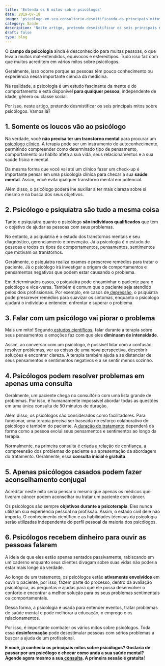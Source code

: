 ```yaml
---
title: 'Entenda os 6 mitos sobre psicólogos'
date: 2019-07-18
image: 'psicologo-em-seu-consultorio-desmitificando-os-principais-mitos-sobre-psicologos.jpg'
category: Saúde
description: 'Neste artigo, pretendo desmistificar os seis principais mitos sobre psicólogos e ajudar as pessoas a procurar tratamento. Clique para saber mais!'
draft: false
type: blog
---
```


O **campo da psicologia** ainda é desconhecido para muitas pessoas, o que leva a muitos mal-entendidos, equívocos e estereótipos. Tudo isso faz com que muitos acreditem em vários mitos sobre psicólogos.

Geralmente, isso ocorre porque as pessoas têm pouco conhecimento ou experiência nessa importante ciência da medicina.

Na realidade, a psicologia é um estudo fascinante da mente e do comportamento e está disponível **para qualquer pessoa**, independente de idade, gênero ou classe social.

Por isso, neste artigo, pretendo desmistificar os seis principais mitos sobre psicólogos. Vamos lá?

## **1. Somente os loucos vão ao psicólogo**

Na verdade, você **não precisa ter um transtorno mental** para procurar um[ psicólogo clínico](/pra-que-serve-um-psicologo-clinico/). A terapia pode ser um instrumento de autoconhecimento, permitindo compreender como determinado tipo de pensamento, comportamento ou hábito afeta a sua vida, seus relacionamentos e a sua saúde física e mental.

Da mesma forma que você vai até um clínico fazer um check-up é importante pensar em uma psicologia clínica para checar a sua **saúde mental**. Assim, você evita qualquer transtorno mental em potencial.

Além disso, o psicólogo poderá lhe auxiliar a ter mais clareza sobre si mesmo e na busca dos seus objetivos.

## **2. Psicólogo e psiquiatra são tudo a mesma coisa**

Tanto o psiquiatra quanto o psicólogo **são indivíduos qualificados** que tem o objetivo de ajudar as pessoas com seus problemas.

No entanto, a psiquiatria é o estudo dos transtornos mentais e seu diagnóstico, gerenciamento e prevenção. Já a psicologia é o estudo de pessoas e todos os tipos de comportamentos, pensamentos, sentimentos que motivam os transtornos.

Geralmente, o psiquiatra realiza exames e prescreve remédios para tratar o paciente. Já o psicólogo irá investigar a origem de comportamentos e pensamentos negativos que podem estar causando o problema.

Em determinados casos, o psiquiatra pode encaminhar o paciente para o psicólogo e vice-versa. Também é comum que o paciente seja atendido pelos dois profissionais. Por exemplo, em casos de[ depressão](/tratamento-da-depressao/), o psiquiatra pode prescrever remédios para suavizar os sintomas, enquanto o psicólogo ajudará o indivíduo a entender, enfrentar e superar o problema.

## **3. Falar com um psicólogo vai piorar o problema**

Mais um mito! Segundo[ estudos científicos](https://www.scientificamerican.com/article/talk-therapy-off-couch-into-lab/), falar durante a terapia sobre seus pensamentos e emoções faz com que eles **diminuam de intensidade**.

Assim, ao conversar com um psicólogo, é possível lidar com a confusão, resolver problemas, ver as coisas de uma nova perspectiva, descobrir soluções e encontrar clareza. A terapia também ajuda a se distanciar de seus pensamentos e sentimentos negativos e a se sentir menos sozinho.

## **4. Psicólogos podem resolver problemas em apenas uma consulta**

Geralmente, um paciente chega no consultório com uma lista grande de problemas. Por isso, é humanamente impossível abordar todas as questões em uma única consulta de 50 minutos de duração.

Além disso, os psicólogos são considerados como facilitadores. Para funcionar, uma terapia precisa ser baseada no esforço colaborativo do psicólogo e também do paciente. A[ duração do tratamento](/quanto-tempo-dura-psicoterapia/) dependerá da forma como a pessoa evolui seus pensamentos e sentimentos ao longo da terapia.

Normalmente, na primeira consulta é criada a relação de confiança, a compreensão dos problemas do paciente e a apresentação da abordagem do tratamento. Geralmente, essa **consulta inicial é gratuita**.

## **5. Apenas psicólogos casados podem fazer aconselhamento conjugal**

Acreditar neste mito seria pensar o mesmo que apenas os médicos que tiveram câncer podem aconselhar ou tratar um paciente com câncer.

Os psicólogos são sempre **objetivos durante a psicoterapia**. Eles nunca utilizam sua experiência pessoal na profissão. Assim, o estado civil dele não importa. O conhecimento científico e as habilidades técnicas da psicologia serão utilizadas independente do perfil pessoal da maioria dos psicólogos.

## **6. Psicólogos recebem dinheiro para ouvir as pessoas falarem**

A ideia de que eles estão apenas sentados passivamente, rabiscando em um caderno enquanto seus clientes divagam sobre suas vidas não poderia estar mais longe da verdade.

Ao longo de um tratamento, os psicólogos estão **ativamente envolvidos** em ouvir o paciente, por isso, fazem parte do processo, dentro da avaliação psicológica, as perguntas e ajudas para que ele possa desenvolver o conforto e encontrar a melhor solução para os seus problemas sentimentais ou comportamentais.

Dessa forma, a psicologia é usada para entender eventos, tratar problemas de saúde mental e pode melhorar a educação, o emprego e os relacionamentos.

Por isso, é importante combater os vários mitos sobre psicólogos. Toda essa **desinformação** pode desestimular pessoas com sérios problemas a buscar a ajuda de um profissional.

**E você, já conhecia os principais mitos sobre psicólogos? Gostaria de passar por um psicólogo e checar como anda a sua saúde mental? Agende agora mesmo a sua**[ **consulta**](/contato/)**. A primeira sessão é gratuita!**
